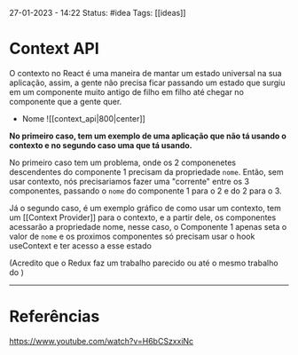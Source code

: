 27-01-2023 - 14:22
Status: #idea
Tags: [[ideas]]

# Context API

O contexto no React é uma maneira de mantar um estado universal na sua aplicação, assim, a gente não precisa ficar passando um estado que surgiu em um componente muito antigo de filho em filho até chegar no componente que a gente quer.

- Nome
![[context_api|800|center]] 

**No primeiro caso, tem um exemplo de uma aplicação que não tá usando o contexto e no segundo caso uma que tá usando.**

No primeiro caso tem um problema, onde os 2 componenetes descendentes do componente 1 precisam da propriedade `nome`. Então, sem usar contexto, nós precisariamos fazer uma "corrente" entre os 3 componentes, passando o `nome` do componente 1 para o 2 e do 2 para o 3.

Já o segundo caso, é um exemplo gráfico de como usar um contexto, tem um [[Context Provider]] para o contexto, e a partir dele, os componentes acessarão a propriedade nome, nesse caso, o Componente 1 apenas seta o valor de `nome` e os proximos componentes só precisam usar o hook useContext e ter acesso a esse estado

(Acredito que o Redux faz um trabalho parecido ou até o mesmo trabalho do )

---
# Referências
https://www.youtube.com/watch?v=H6bCSzxxiNc